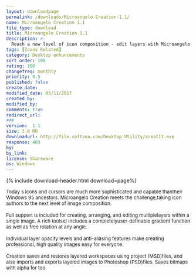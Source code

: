 ```yaml
---
layout: downloadpage
permalink: /downloads/Microangelo-Creation-1,1/
name: Microangelo Creation 1.1
file_type: download
title: Microangelo Creation 1.1
description: >-
  Reach a new level of icon composition - edit layers with Microangelo Creation!
tags: [Icons Related]
category: Desktop enhancements
sort_order: 100
rating: 100
changefreq: monthly
priority: 0.5
published: false
create_date: 
modified_date: 03/11/2017
created_by: 
modified_by: 
comments: true
redirect_url: 
### 
version:  1.1
size: 2.8 MB
downloadurl: http://file.softsea.com/Desktop_Utility/creat11.exe
response: 403
by: 
by_link: 
license: Shareware
os: Windows
---
```


{% include download-header.html download=page%}

<p style="fix-download-text !important">
<p><font size="2"><p>Today s icons and cursors are much more sophisticated and capable thantheir Windows 95 ancestors. Microangelo Creation meets the challenge,taking icon authors to the next level of image composition.<br />
<br />
Full support is included for creating, arranging, and editing multiplelayers within a single image. A rich toolset includes a completelyuser-definable gradient function as well as free rotation at any angle.<br />
<br />
Individual layer opacity levels and anti-aliasing features make creating professional, high quality images easy for everyone. <br />
<br />
Creation saves and restores layered workspaces using project (MSD)files, and also imports and exports layered images to Photoshop (PSD)files. Saves bitmaps with alpha for too</p></p></p>

